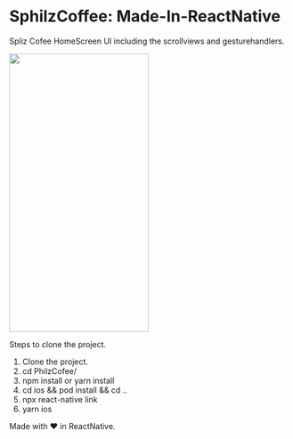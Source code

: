 # SphilzCoffee: Made-In-ReactNative

Spliz Cofee HomeScreen UI including the scrollviews and gesturehandlers.

<img src="https://github.com/DibyajyotiMishra/Made-In-ReactNative/blob/develop/PhilzCoffee/src/assets/giphy.gif" width=250 height="500" />



Steps to clone the project.

1. Clone the project.
2. cd PhilzCofee/
3. npm install or yarn install
4. cd ios && pod install && cd ..
5. npx react-native link
6. yarn ios

Made with ❤️ in ReactNative.
